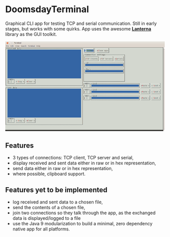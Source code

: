 # DoomsdayTerminal
 Graphical CLI app for testing TCP and serial communication. Still in early stages, but works with some quirks.
 App uses the awesome [**Lanterna**](https://github.com/mabe02/lanterna) library as the GUI toolkit.

![Doomsday Terminal screenshot](screenshot.png)

## Features
* 3 types of connections: TCP client, TCP server and serial,
* display received and sent data either in raw or in hex representation,
* send data either in raw or in hex representation,
* where possible, clipboard support.

## Features yet to be implemented
* log received and sent data to a chosen file,
* send the contents of a chosen file,
* join two connections so they talk through the app, as the exchanged data is displayed/logged to a file
* use the Java 9 modularization to build a minimal, zero dependency native app for all platforms.
